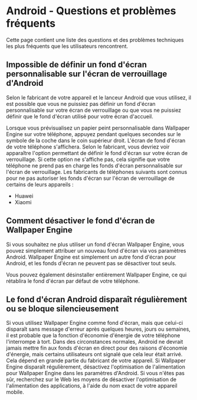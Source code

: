 # Android - Questions et problèmes fréquents

Cette page contient une liste des questions et des problèmes techniques les plus fréquents que les utilisateurs rencontrent.

## Impossible de définir un fond d'écran personnalisable sur l'écran de verrouillage d'Android

Selon le fabricant de votre appareil et le lanceur Android que vous utilisez, il est possible que vous ne puissiez pas définir un fond d'écran personnalisable sur votre écran de verrouillage ou que vous ne puissiez définir que le fond d'écran utilisé pour votre écran d'accueil.

Lorsque vous prévisualisez un papier peint personnalisable dans Wallpaper Engine sur votre téléphone, appuyez pendant quelques secondes sur le symbole de la coche dans le coin supérieur droit. L'écran de fond d'écran de votre téléphone s'affichera. Selon le fabricant, vous devriez voir apparaître l'option permettant de définir le fond d'écran sur votre écran de verrouillage. Si cette option ne s'affiche pas, cela signifie que votre téléphone ne prend pas en charge les fonds d'écran personnalisable sur l'écran de verrouillage. Les fabricants de téléphones suivants sont connus pour ne pas autoriser les fonds d'écran sur l'écran de verrouillage de certains de leurs appareils :

* Huawei
* Xiaomi

## Comment désactiver le fond d'écran de Wallpaper Engine

Si vous souhaitez ne plus utiliser un fond d'écran Wallpaper Engine, vous pouvez simplement attribuer un nouveau fond d'écran via vos paramètres Android. Wallpaper Engine est simplement un autre fond d'écran pour Android, et les fonds d'écran ne peuvent pas se désactiver tout seuls.

Vous pouvez également désinstaller entièrement Wallpaper Engine, ce qui rétablira le fond d'écran par défaut de votre téléphone.

## Le fond d'écran Android disparaît régulièrement ou se bloque silencieusement

Si vous utilisez Wallpaper Engine comme fond d'écran, mais que celui-ci disparaît sans message d'erreur après quelques heures, jours ou semaines, il est probable que la fonction d'économie d'énergie de votre téléphone l'interrompe à tort. Dans des circonstances normales, Android ne devrait jamais mettre fin aux fonds d'écran en direct pour des raisons d'économie d'énergie, mais certains utilisateurs ont signalé que cela leur était arrivé. Cela dépend en grande partie du fabricant de votre appareil. Si Wallpaper Engine disparaît régulièrement, désactivez l'optimisation de l'alimentation pour Wallpaper Engine dans les paramètres d'Android. Si vous n'êtes pas sûr, recherchez sur le Web les moyens de désactiver l'optimisation de l'alimentation des applications, à l'aide du nom exact de votre appareil mobile.
